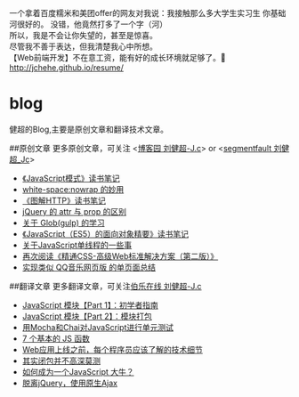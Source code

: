一个拿着百度糯米和美团offer的网友对我说：我接触那么多大学生实习生 你基础河很好的。   没错，他竟然打多了一个字（河）  
所以，我是不会让你失望的，甚至是惊喜。  
尽管我不善于表达，但我清楚我心中所想。  
【Web前端开发】不在意工资，能有好的成长环境就足够了。:basketball:  
http://jchehe.github.io/resume/

# blog
健超的Blog,主要是原创文章和翻译技术文章。



##原创文章
更多原创文章，可关注 <[博客园 刘健超-J.c](http://www.cnblogs.com/Jccc/)> or <[segmentfault 刘健超_Jc](http://segmentfault.com/blog/jc)>
 - [《JavaScript模式》读书笔记](https://github.com/JChehe/blog/blob/master/posts/%E3%80%8AJavaScript%E6%A8%A1%E5%BC%8F%E3%80%8B%E8%AF%BB%E4%B9%A6%E7%AC%94%E8%AE%B0.md)
 - [white-space:nowrap 的妙用](https://github.com/JChehe/blog/blob/master/posts/white-space:nowrap%E7%9A%84%E5%A6%99%E7%94%A8.md)
 - [《图解HTTP》读书笔记](https://github.com/JChehe/blog/blob/master/posts/%E3%80%8A%E5%9B%BE%E8%A7%A3HTTP%E3%80%8B%E8%AF%BB%E4%B9%A6%E7%AC%94%E8%AE%B0.md)
 - [jQuery 的 attr 与 prop 的区别](https://github.com/JChehe/blog/blob/master/posts/jQuery%20%E7%9A%84%20attr%20%E4%B8%8E%20prop%20%E7%9A%84%E5%8C%BA%E5%88%AB.md)
 - [关于 Glob(gulp) 的学习](https://github.com/JChehe/blog/blob/master/posts/%E5%85%B3%E4%BA%8E%20Glob%20(gulp)%20%E7%9A%84%E5%AD%A6%E4%B9%A0.md)
 - [《JavaScript（ES5）的面向对象精要》读书笔记](https://github.com/JChehe/blog/blob/master/posts/%E3%80%8AJavaScript%E9%9D%A2%E5%90%91%E5%AF%B9%E8%B1%A1%E7%B2%BE%E8%A6%81%E3%80%8B%E8%AF%BB%E4%B9%A6%E7%AC%94%E8%AE%B0.md)
 - [关于JavaScript单线程的一些事](https://github.com/JChehe/blog/blob/master/posts/%E5%85%B3%E4%BA%8EJavaScript%E5%8D%95%E7%BA%BF%E7%A8%8B%E7%9A%84%E4%B8%80%E4%BA%9B%E4%BA%8B.md)
 - [再次阅读《精通CSS-高级Web标准解决方案（第二版）》](https://github.com/JChehe/blog/blob/master/posts/%E5%86%8D%E6%AC%A1%E9%98%85%E8%AF%BB%E3%80%8A%E7%B2%BE%E9%80%9ACSS-%E9%AB%98%E7%BA%A7Web%E6%A0%87%E5%87%86%E8%A7%A3%E5%86%B3%E6%96%B9%E6%A1%88%EF%BC%88%E7%AC%AC%E4%BA%8C%E7%89%88%EF%BC%89%E3%80%8B.md)
 - [实现类似 QQ音乐网页版 的单页面总结](https://github.com/JChehe/blog/blob/master/posts/%E5%AE%9E%E7%8E%B0%E7%B1%BB%E4%BC%BC%20QQ%E9%9F%B3%E4%B9%90%E7%BD%91%E9%A1%B5%E7%89%88%20%E7%9A%84%E5%8D%95%E9%A1%B5%E9%9D%A2%E6%80%BB%E7%BB%93.md)

##翻译文章
更多翻译文章，可关注[伯乐在线 刘健超-J.c](http://www.jobbole.com/members/q574805242/)

 - [JavaScript 模块【Part 1】：初学者指南](https://github.com/JChehe/blog/blob/master/translation/JavaScript%20%E6%A8%A1%E5%9D%97%E3%80%90Part%201%E3%80%91%EF%BC%9A%E5%88%9D%E5%AD%A6%E8%80%85%E6%8C%87%E5%8D%97.md)
 - [JavaScript 模块【Part 2】：模块打包](https://github.com/JChehe/blog/blob/master/translation/JavaScript%20%E6%A8%A1%E5%9D%97%E3%80%90Part%202%E3%80%91%EF%BC%9A%E6%A8%A1%E5%9D%97%E6%89%93%E5%8C%85.md)
 - [用Mocha和Chai对JavaScript进行单元测试](https://github.com/JChehe/blog/blob/master/translation/%E7%94%A8Mocha%E5%92%8CChai%E5%AF%B9JavaScript%E8%BF%9B%E8%A1%8C%E5%8D%95%E5%85%83%E6%B5%8B%E8%AF%95.md)
 - [7 个基本的 JS 函数](https://github.com/JChehe/blog/blob/master/translation/7%20%E4%B8%AA%E5%9F%BA%E6%9C%AC%E7%9A%84%20JS%20%E5%87%BD%E6%95%B0%5B%E8%AF%91%5D.md)
 - [Web应用上线之前，每个程序员应该了解的技术细节](https://github.com/JChehe/blog/blob/master/translation/Web%E5%BA%94%E7%94%A8%E4%B8%8A%E7%BA%BF%E4%B9%8B%E5%89%8D%EF%BC%8C%E6%AF%8F%E4%B8%AA%E7%A8%8B%E5%BA%8F%E5%91%98%E5%BA%94%E8%AF%A5%E4%BA%86%E8%A7%A3%E7%9A%84%E6%8A%80%E6%9C%AF%E7%BB%86%E8%8A%82.md)
 - [其实闭包并不高深莫测](https://github.com/JChehe/blog/blob/master/translation/%E5%85%B6%E5%AE%9E%E9%97%AD%E5%8C%85%E5%B9%B6%E4%B8%8D%E9%AB%98%E6%B7%B1%E8%8E%AB%E6%B5%8B.md)
 - [如何成为一个JavaScript 大牛？](https://github.com/JChehe/blog/blob/master/translation/%E5%A6%82%E4%BD%95%E6%88%90%E4%B8%BA%E4%B8%80%E4%B8%AAJavaScript%20%E5%A4%A7%E7%89%9B%EF%BC%9F%E3%80%90%E8%AF%91%E3%80%91.md)
 - [脱离jQuery，使用原生Ajax](https://github.com/JChehe/blog/blob/master/translation/%E8%84%B1%E7%A6%BBjQuery%EF%BC%8C%E4%BD%BF%E7%94%A8%E5%8E%9F%E7%94%9FAjax.md)
